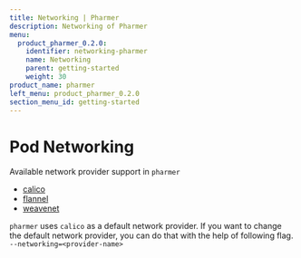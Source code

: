 ```yaml
---
title: Networking | Pharmer
description: Networking of Pharmer
menu:
  product_pharmer_0.2.0:
    identifier: networking-pharmer
    name: Networking
    parent: getting-started
    weight: 30
product_name: pharmer
left_menu: product_pharmer_0.2.0
section_menu_id: getting-started
---
```


# Pod Networking

Available network provider support in `pharmer`
* [calico](https://kubernetes.io/docs/concepts/cluster-administration/networking/#project-calico)
* [flannel](https://kubernetes.io/docs/concepts/cluster-administration/networking/#flannel)
* [weavenet](https://kubernetes.io/docs/concepts/cluster-administration/networking/#weave-net-from-weaveworks)

`pharmer` uses `calico` as a default network provider. If you want to change the default network provider, you can do that with the help of following flag.
`--networking=<provider-name>`